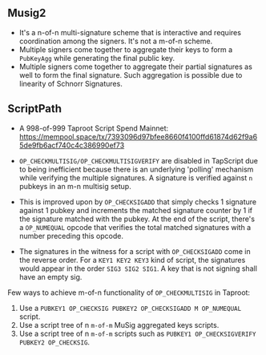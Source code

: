 ## Musig2
* It's a n-of-n multi-signature scheme that is interactive and requires coordination
 among the signers. It's not a m-of-n scheme.
* Multiple signers come together to aggregate their keys to form a `PubKeyAgg`
 while generating the final public key.
 * Multiple signers come together to aggregate their partial signatures as well to
 form the final signature. Such aggregation is possible due to linearity of Schnorr
 Signatures.

## ScriptPath
* A 998-of-999 Taproot Script Spend Mainnet: https://mempool.space/tx/7393096d97bfee8660f4100ffd61874d62f9a65de9fb6acf740c4c386990ef73

* `OP_CHECKMULTISIG/OP_CHECKMULTISIGVERIFY` are disabled in TapScript due to being
 inefficient because there is an underlying 'polling' mechanism while verifying
 the multiple signatures. A signature is verified against `n` pubkeys in an m-n
 multisig setup.
* This is improved upon by `OP_CHECKSIGADD` that simply checks 1 signature against
 1 pubkey and increments the matched signature counter by 1 if the signature matched
 with the pubkey. At the end of the script, there's a `OP_NUMEQUAL` opcode that
 verifies the total matched signatures with a number preceding this opcode.
* The signatures in the witness for a script with `OP_CHECKSIGADD` come in the
 reverse order. For a `KEY1 KEY2 KEY3` kind of script, the signatures would appear
 in the order `SIG3 SIG2 SIG1`. A key that is not signing shall have an empty sig.

Few ways to achieve m-of-n functionality of `OP_CHECKMULTISIG` in Taproot:
1. Use a `PUBKEY1 OP_CHECKSIG PUBKEY2 OP_CHECKSIGADD M OP_NUMEQUAL` script.
2. Use a script tree of n `m-of-m` MuSig aggregated keys scripts.
3. Use a script tree of n `m-of-m` scripts such as 
 `PUBKEY1 OP_CHECKSIGVERIFY PUBKEY2 OP_CHECKSIG`.
